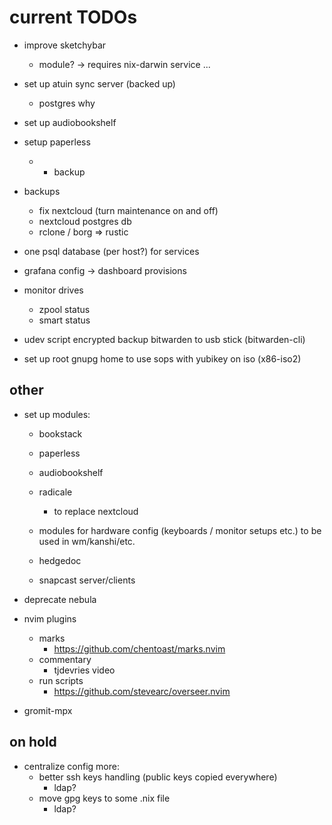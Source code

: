 # current TODOs

- improve sketchybar
    - module? -> requires nix-darwin service ...

- set up atuin sync server (backed up)
    - postgres why

- set up audiobookshelf

- setup paperless
    - + backup

- backups
    - fix nextcloud (turn maintenance on and off)
    - nextcloud postgres db
    - rclone / borg => rustic

- one psql database (per host?) for services
- grafana config -> dashboard provisions

- monitor drives
    - zpool status
    - smart status

- udev script encrypted backup bitwarden to usb stick (bitwarden-cli)
- set up root gnupg home to use sops with yubikey on iso (x86-iso2)

## other

- set up modules:
    - bookstack
    - paperless
    - audiobookshelf

    - radicale
        - to replace nextcloud
    - modules for hardware config (keyboards / monitor setups etc.) to be used in wm/kanshi/etc.

    - hedgedoc
    - snapcast server/clients

- deprecate nebula

- nvim plugins
    - marks
        - https://github.com/chentoast/marks.nvim
    - commentary
        - tjdevries video
    - run scripts
        - https://github.com/stevearc/overseer.nvim

- gromit-mpx

## on hold

- centralize config more:
    - better ssh keys handling (public keys copied everywhere)
        - ldap?
    - move gpg keys to some .nix file
        - ldap?
